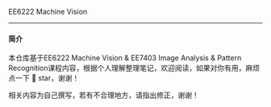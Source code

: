 EE6222 Machine Vision
___

#### 简介

本仓库基于EE6222 Machine Vision & EE7403 Image Analysis & Pattern Recognition课程内容，根据个人理解整理笔记，欢迎阅读，如果对你有用，麻烦点一下 🌟 star，谢谢！

相关内容为自己撰写，若有不合理地方，请指出修正，谢谢！
